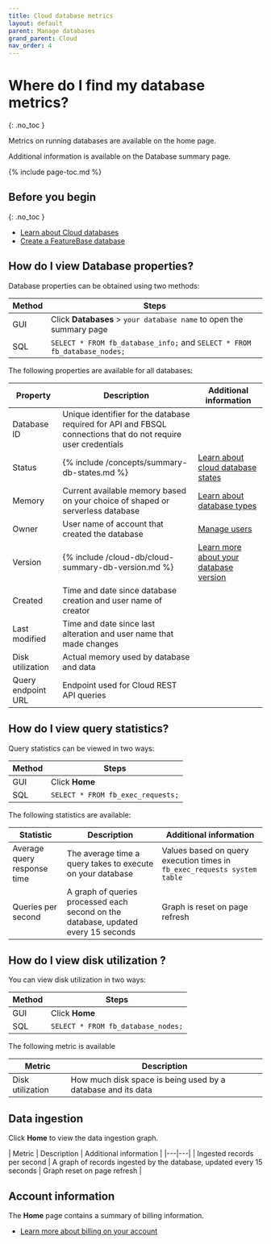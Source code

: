 ```yaml
---
title: Cloud database metrics
layout: default
parent: Manage databases
grand_parent: Cloud
nav_order: 4
---
```


# Where do I find my database metrics?
{: .no_toc }

Metrics on running databases are available on the home page.

Additional information is available on the Database summary page.

{% include page-toc.md %}

## Before you begin
{: .no_toc }

* [Learn about Cloud databases](/docs/cloud/cloud-databases/cloud-db-manage)
* [Create a FeatureBase database](/docs/cloud/cloud-databases/cloud-db-create-custom)

## How do I view Database properties?

Database properties can be obtained using two methods:

| Method | Steps |
|---|---|
| GUI | Click **Databases** > `your database name` to open the summary page |
| SQL | `SELECT * FROM fb_database_info;` and `SELECT * FROM fb_database_nodes;` |

The following properties are available for all databases:

| Property | Description | Additional information |
|---|---|---|
| Database ID | Unique identifier for the database required for API and FBSQL connections that do not require user credentials |
| Status | {% include /concepts/summary-db-states.md %} | [Learn about cloud database states](/docs/cloud/cloud-databases/cloud-db-states) |
| Memory | Current available memory based on your choice of shaped or serverless database | [Learn about database types](#what-types-of-database-can-i-create) |
| Owner | User name of account that created the database | [Manage users](/docs/cloud/cloud-users/cloud-users-manage) |
| Version | {% include /cloud-db/cloud-summary-db-version.md %} | [Learn more about your database version](/docs/cloud/cloud-databases/cloud-db-versions) |
| Created | Time and date since database creation and user name of creator |  |
| Last modified | Time and date since last alteration and user name that made changes |  |
| Disk utilization | Actual memory used by database and data |  |
| Query endpoint URL | Endpoint used for Cloud REST API queries |  |

## How do I view query statistics?

Query statistics can be viewed in two ways:

| Method | Steps |
|---|---|
| GUI | Click **Home** |
| SQL | `SELECT * FROM fb_exec_requests;` |

The following statistics are available:

| Statistic | Description | Additional information |
|---|---|---|
| Average query response time | The average time a query takes to execute on your database | Values based on query execution times in `fb_exec_requests system table` | [fb_exec_requests system table](/docs/sql-guide/system-tables/system-tables-home/#fb_exec_requests) |
| Queries per second | A graph of queries processed each second on the database, updated every 15 seconds | Graph is reset on page refresh |

## How do I view disk utilization ?

You can view disk utilization in two ways:

| Method | Steps |
|---|---|
| GUI | Click **Home** |
| SQL | `SELECT * FROM fb_database_nodes;` |

The following metric is available

| Metric | Description |
|---|---|
| Disk utilization | How much disk space is being used by a database and its data |

## Data ingestion

Click **Home** to view the data ingestion graph.

| Metric | Description | Additional information |
|---|---|
| Ingested records per second | A graph of records ingested by the database, updated every 15 seconds | Graph reset on page refresh |

## Account information

The **Home** page contains a summary of billing information.

* [Learn more about billing on your account](/docs/cloud/cloud-org-manage)
